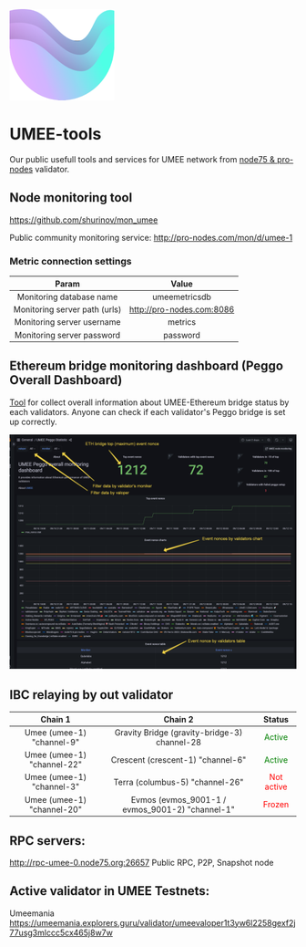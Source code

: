 ![UMEE_logo](https://github.com/the-node75/umee-tools/raw/main/umee-xsmall-logo%20.png)
# UMEE-tools
Our public usefull tools and services for UMEE network from [node75 & pro-nodes](https://www.mintscan.io/umee/validators/umeevaloper1vn5ysf7u9dssn2pm6h8agmqerxc5mq79p3e9ny) validator.

## Node monitoring tool

https://github.com/shurinov/mon_umee

Public community monitoring service: 
http://pro-nodes.com/mon/d/umee-1
### Metric connection settings
|Param | Value |
| :-:  | :-:|
Monitoring database name | umeemetricsdb
Monitoring server path (urls) | http://pro-nodes.com:8086
Monitoring server username | metrics
Monitoring server password | password

## Ethereum bridge monitoring dashboard (Peggo Overall Dashboard)

[Tool](http://www.pro-nodes.com/mon/d/UMEE_Peggo_Overall) for collect overall information about UMEE-Ethereum bridge status by each validators.
Anyone can check if each validator's Peggo bridge is set up correctly.

![Peggo Overall Dashboard screenshort](https://github.com/the-node75/umee-tools/raw/main/peggo_overall_dashboard.png "Dashboard screenshort")

## IBC relaying by out validator

|Chain 1 | Chain 2 | Status |
| :-:  | :-:|  :-:|
Umee (umee-1) "channel-9" | Gravity Bridge (gravity-bridge-3) channel-28 | <font color='green'>Active</font>
Umee (umee-1) "channel-22" | Crescent (crescent-1) "channel-6" | <font color='green'>Active</font>
Umee (umee-1) "channel-3" | Terra (columbus-5) "channel-26" | <font color='red'>Not active</font>
Umee (umee-1) "channel-20" | Evmos (evmos_9001-1 / evmos_9001-2) "channel-1" | <font color='red'>Frozen</font>


## RPC servers:
http://rpc-umee-0.node75.org:26657
Public RPC, P2P, Snapshot node 

## Active validator in UMEE Testnets:
Umeemania https://umeemania.explorers.guru/validator/umeevaloper1t3yw6l2258gexf2j77usg3mlccc5cx465j8w7w

